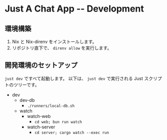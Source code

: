 # Just A Chat App -- Development

## 環境構築

1. Nix と Nix-direnv をインストールします。
2. リポジトリ直下で、 `direnv allow` を実行します。

## 開発環境のセットアップ

`just dev` ですべて起動します。
以下は、 `just dev` で実行される Just スクリプトのツリーです。

- dev
  - dev-db
    - `./runners/local-db.sh`
  - watch
    - watch-web
      - `cd web; bun run watch`
    - watch-server
      - `cd server; cargo watch --exec run`
